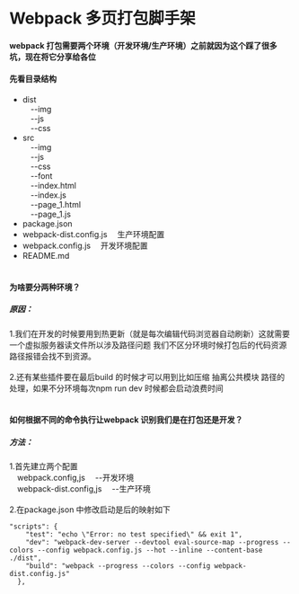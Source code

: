 # Webpack 多页打包脚手架
#### webpack 打包需要两个环境（开发环境/生产环境）之前就因为这个踩了很多坑，现在将它分享给各位
#### 先看目录结构
 
* dist<br/>
&#8194;&#8194;--img<br/>
&#8194;&#8194;--js<br/>
&#8194;&#8194;--css<br/>
* src<br/>
&#8194;&#8194;--img<br/>
&#8194;&#8194;--js<br/>
&#8194;&#8194;--css<br/>
&#8194;&#8194;--font<br/>
&#8194;&#8194;--index.html<br/>
&#8194;&#8194;--index.js<br/>
&#8194;&#8194;--page_1.html<br/>
&#8194;&#8194;--page_1.js<br/>
* package.json<br/>
* webpack-dist.config.js &#8194;&#8194;生产环境配置<br/>
* webpack.config.js &#8194;&#8194;开发环境配置<br/>
* README.md<br/><br/>

#### 为啥要分两种环境？
##### 原因： 
1.我们在开发的时候要用到热更新（就是每次编辑代码浏览器自动刷新）这就需要一个虚拟服务器读文件所以涉及路径问题
我们不区分环境时候打包后的代码资源路径报错会找不到资源。<br/><br/>
2.还有某些插件要在最后build 的时候才可以用到比如压缩 抽离公共模块 路径的处理，如果不分环境每次npm run dev 时候都会启动浪费时间<br/><br/>
#### 如何根据不同的命令执行让webpack 识别我们是在打包还是开发？
##### 方法： 
1.首先建立两个配置 <br/>
&#8194;&#8194;webpack.config,js &#8194;&#8194;--开发环境<br/>
&#8194;&#8194;webpack-dist.config,js &#8194;&#8194;--生产环境<br/><br/>
2.在package.json 中修改启动是后的映射如下
``` javaScirpt
"scripts": {
    "test": "echo \"Error: no test specified\" && exit 1",
    "dev": "webpack-dev-server --devtool eval-source-map --progress --colors --config webpack.config.js --hot --inline --content-base ./dist",
    "build": "webpack --progress --colors --config webpack-dist.config.js"
  },
```

